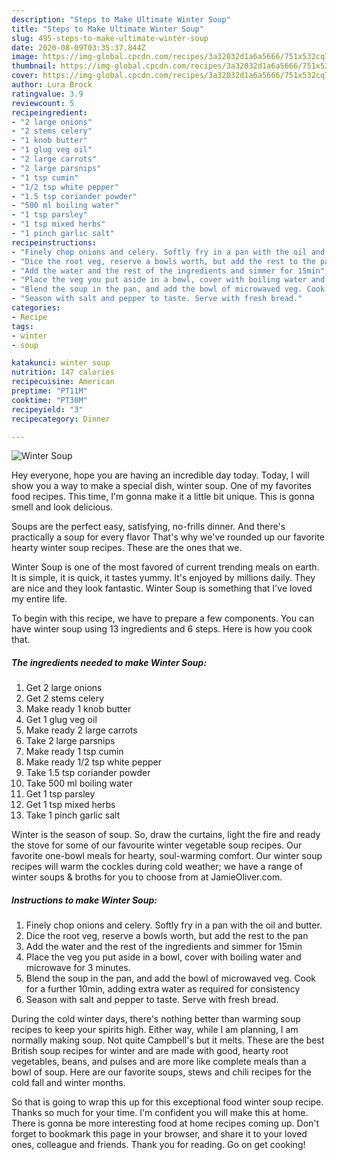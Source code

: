 ```yaml
---
description: "Steps to Make Ultimate Winter Soup"
title: "Steps to Make Ultimate Winter Soup"
slug: 495-steps-to-make-ultimate-winter-soup
date: 2020-08-09T03:35:37.844Z
image: https://img-global.cpcdn.com/recipes/3a32032d1a6a5666/751x532cq70/winter-soup-recipe-main-photo.jpg
thumbnail: https://img-global.cpcdn.com/recipes/3a32032d1a6a5666/751x532cq70/winter-soup-recipe-main-photo.jpg
cover: https://img-global.cpcdn.com/recipes/3a32032d1a6a5666/751x532cq70/winter-soup-recipe-main-photo.jpg
author: Lura Brock
ratingvalue: 3.9
reviewcount: 5
recipeingredient:
- "2 large onions"
- "2 stems celery"
- "1 knob butter"
- "1 glug veg oil"
- "2 large carrots"
- "2 large parsnips"
- "1 tsp cumin"
- "1/2 tsp white pepper"
- "1.5 tsp coriander powder"
- "500 ml boiling water"
- "1 tsp parsley"
- "1 tsp mixed herbs"
- "1 pinch garlic salt"
recipeinstructions:
- "Finely chop onions and celery. Softly fry in a pan with the oil and butter."
- "Dice the root veg, reserve a bowls worth, but add the rest to the pan"
- "Add the water and the rest of the ingredients and simmer for 15min"
- "Place the veg you put aside in a bowl, cover with boiling water and microwave for 3 minutes."
- "Blend the soup in the pan, and add the bowl of microwaved veg. Cook for a further 10min, adding extra water as required for consistency"
- "Season with salt and pepper to taste. Serve with fresh bread."
categories:
- Recipe
tags:
- winter
- soup

katakunci: winter soup 
nutrition: 147 calories
recipecuisine: American
preptime: "PT11M"
cooktime: "PT30M"
recipeyield: "3"
recipecategory: Dinner

---
```



![Winter Soup](https://img-global.cpcdn.com/recipes/3a32032d1a6a5666/751x532cq70/winter-soup-recipe-main-photo.jpg)

Hey everyone, hope you are having an incredible day today. Today, I will show you a way to make a special dish, winter soup. One of my favorites food recipes. This time, I'm gonna make it a little bit unique. This is gonna smell and look delicious.

Soups are the perfect easy, satisfying, no-frills dinner. And there&#39;s practically a soup for every flavor That&#39;s why we&#39;ve rounded up our favorite hearty winter soup recipes. These are the ones that we.

Winter Soup is one of the most favored of current trending meals on earth. It is simple, it is quick, it tastes yummy. It's enjoyed by millions daily. They are nice and they look fantastic. Winter Soup is something that I've loved my entire life.


To begin with this recipe, we have to prepare a few components. You can have winter soup using 13 ingredients and 6 steps. Here is how you cook that.

<!--inarticleads1-->

##### The ingredients needed to make Winter Soup:

1. Get 2 large onions
1. Get 2 stems celery
1. Make ready 1 knob butter
1. Get 1 glug veg oil
1. Make ready 2 large carrots
1. Take 2 large parsnips
1. Make ready 1 tsp cumin
1. Make ready 1/2 tsp white pepper
1. Take 1.5 tsp coriander powder
1. Take 500 ml boiling water
1. Get 1 tsp parsley
1. Get 1 tsp mixed herbs
1. Take 1 pinch garlic salt


Winter is the season of soup. So, draw the curtains, light the fire and ready the stove for some of our favourite winter vegetable soup recipes. Our favorite one-bowl meals for hearty, soul-warming comfort. Our winter soup recipes will warm the cockles during cold weather; we have a range of winter soups &amp; broths for you to choose from at JamieOliver.com. 

<!--inarticleads2-->

##### Instructions to make Winter Soup:

1. Finely chop onions and celery. Softly fry in a pan with the oil and butter.
1. Dice the root veg, reserve a bowls worth, but add the rest to the pan
1. Add the water and the rest of the ingredients and simmer for 15min
1. Place the veg you put aside in a bowl, cover with boiling water and microwave for 3 minutes.
1. Blend the soup in the pan, and add the bowl of microwaved veg. Cook for a further 10min, adding extra water as required for consistency
1. Season with salt and pepper to taste. Serve with fresh bread.


During the cold winter days, there&#39;s nothing better than warming soup recipes to keep your spirits high. Either way, while I am planning, I am normally making soup. Not quite Campbell&#39;s but it melts. These are the best British soup recipes for winter and are made with good, hearty root vegetables, beans, and pulses and are more like complete meals than a bowl of soup. Here are our favorite soups, stews and chili recipes for the cold fall and winter months. 

So that is going to wrap this up for this exceptional food winter soup recipe. Thanks so much for your time. I'm confident you will make this at home. There is gonna be more interesting food at home recipes coming up. Don't forget to bookmark this page in your browser, and share it to your loved ones, colleague and friends. Thank you for reading. Go on get cooking!
